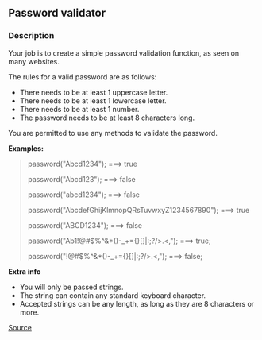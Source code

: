 ## Password validator

### Description

Your job is to create a simple password validation function, as seen on many websites.

The rules for a valid password are as follows:

* There needs to be at least 1 uppercase letter.
* There needs to be at least 1 lowercase letter.
* There needs to be at least 1 number.
* The password needs to be at least 8 characters long.

You are permitted to use any methods to validate the password.

**Examples:**

> password("Abcd1234"); ===> true
>
> password("Abcd123"); ===> false
>
> password("abcd1234"); ===> false
>
> password("AbcdefGhijKlmnopQRsTuvwxyZ1234567890"); ===> true
>
> password("ABCD1234"); ===> false
>
> password("Ab1!@#$%^&*()-_+={}[]|\:;?/>.<,"); ===> true;
>
> password("!@#$%^&*()-_+={}[]|\:;?/>.<,"); ===> false;

**Extra info**

* You will only be passed strings.
* The string can contain any standard keyboard character.
* Accepted strings can be any length, as long as they are 8 characters or more.

[Source](https://www.codewars.com/kata/56a921fa8c5167d8e7000053/train/python)